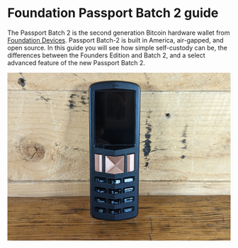 # Foundation Passport Batch 2 guide
The Passport Batch 2 is the second generation Bitcoin hardware wallet from [Foundation Devices](https://foundationdevices.com/). Passport Batch-2 is built in America, air-gapped, and open source. In this guide you will see how simple self-custody can be, the differences between the Founders Edition and Batch 2, and a select advanced feature of the new Passport Batch 2.  

![](assets/unboxing09.jpg)
